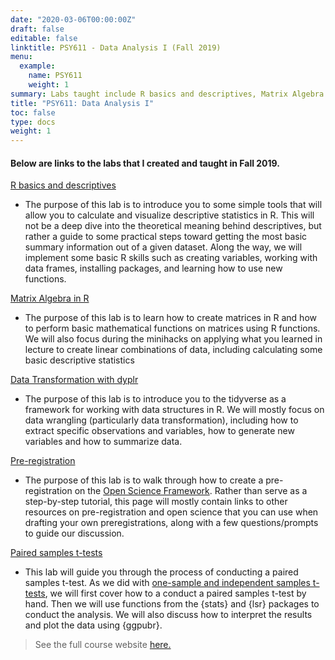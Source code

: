 ```yaml
---
date: "2020-03-06T00:00:00Z"
draft: false
editable: false
linktitle: PSY611 - Data Analysis I (Fall 2019)
menu:
  example:
    name: PSY611
    weight: 1
summary: Labs taught include R basics and descriptives, Matrix Algebra in R, Data Transformation with dyplr, Pre-registration, and Paired samples t-tests.
title: "PSY611: Data Analysis I"
toc: false
type: docs
weight: 1
---
```


#### **Below are links to the labs that I created and taught in Fall 2019.** 

[R basics and descriptives](https://brendanhcullen.github.io/psy611/labs/lab-2.html)

* The purpose of this lab is to introduce you to some simple tools that will allow you to calculate and visualize descriptive statistics in R. This will not be a deep dive into the theoretical meaning behind descriptives, but rather a guide to some practical steps toward getting the most basic summary information out of a given dataset. Along the way, we will implement some basic R skills such as creating variables, working with data frames, installing packages, and learning how to use new functions.

[Matrix Algebra in R](https://brendanhcullen.github.io/psy611/labs/lab-3.html) 

* The purpose of this lab is to learn how to create matrices in R and how to perform basic mathematical functions on matrices using R functions. We will also focus during the minihacks on applying what you learned in lecture to create linear combinations of data, including calculating some basic descriptive statistics

[Data Transformation with dyplr](https://brendanhcullen.github.io/psy611/labs/lab-5.html)

* The purpose of this lab is to introduce you to the tidyverse as a framework for working with data structures in R. We will mostly focus on data wrangling (particularly data transformation), including how to extract specific observations and variables, how to generate new variables and how to summarize data.

[Pre-registration](https://brendanhcullen.github.io/psy611/labs/lab-7.html) 

* The purpose of this lab is to walk through how to create a pre-registration on the [Open Science Framework](https://osf.io/). Rather than serve as a step-by-step tutorial, this page will mostly contain links to other resources on pre-registration and open science that you can use when drafting your own preregistrations, along with a few questions/prompts to guide our discussion.

[Paired samples t-tests](https://brendanhcullen.github.io/psy611/labs/lab-9.html)

* This lab will guide you through the process of conducting a paired samples t-test. As we did with [one-sample and independent samples t-tests](https://brendanhcullen.github.io/psy611/labs/lab-8.html), we will first cover how to a conduct a paired samples t-test by hand. Then we will use functions from the {stats} and {lsr} packages to conduct the analysis. We will also discuss how to interpret the results and plot the data using {ggpubr}.


>See the full course website [here.](https://brendanhcullen.github.io/psy611/)
